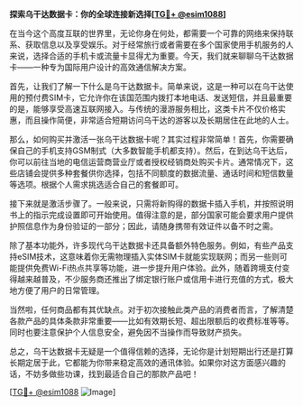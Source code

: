 **探索乌干达数据卡：你的全球连接新选择[[TG💪+ @esim1088](https://t.me/s/esim1088)]**

在当今这个高度互联的世界里，无论你身在何处，都需要一个可靠的网络来保持联系、获取信息以及享受娱乐。对于经常旅行或者需要在多个国家使用手机服务的人来说，选择合适的手机卡或流量卡显得尤为重要。今天，我们就来聊聊乌干达数据卡——一种专为国际用户设计的高效通信解决方案。

首先，让我们了解一下什么是乌干达数据卡。简单来说，这是一种可以在乌干达使用的预付费SIM卡，它允许你在该国范围内拨打本地电话、发送短信，并且最重要的是，能够享受高速互联网接入。与传统的漫游服务相比，这类卡片不仅价格实惠，而且操作简便，非常适合短期访问乌干达的游客以及长期居住在此地的人士。

那么，如何购买并激活一张乌干达数据卡呢？其实过程非常简单！首先，你需要确保自己的手机支持GSM制式（大多数智能手机都支持）。然后，在到达乌干达后，你可以前往当地的电信运营商营业厅或者授权经销商处购买卡片。通常情况下，这些店铺会提供多种套餐供你选择，包括不同额度的数据流量、通话时间和短信数量等选项。根据个人需求挑选适合自己的套餐即可。

接下来就是激活步骤了。一般来说，只需将新购得的数据卡插入手机，并按照说明书上的指示完成设置即可开始使用。值得注意的是，部分国家可能会要求用户提供护照信息作为身份验证的一部分；因此，请随身携带有效证件以备不时之需。

除了基本功能外，许多现代乌干达数据卡还具备额外特色服务。例如，有些产品支持eSIM技术，这意味着你无需物理插入实体SIM卡就能实现联网；而另一些则可能提供免费Wi-Fi热点共享等功能，进一步提升用户体验。此外，随着跨境支付变得越来越普及，不少服务商还推出了绑定银行账户或信用卡进行充值的方式，极大地方便了用户的日常管理。

当然啦，任何商品都有其优缺点。对于初次接触此类产品的消费者而言，了解清楚各款产品的具体条款非常重要——比如有效期长短、超出限额后的收费标准等等。同时也要注意保护个人信息安全，避免因不当操作而导致财产损失。

总之，乌干达数据卡无疑是一个值得信赖的选择，无论你是计划短期出行还是打算长期定居于此，它都能为你带来稳定高效的通讯体验。如果你对这方面感兴趣的话，不妨多做些功课，找到最适合自己的那款产品吧！

[[TG💪+ @esim1088](https://t.me/s/esim1088) ![Image](https://i.postimg.cc/4NQfJmqS/Snipaste-2025-05-13-00-14-12.png)]